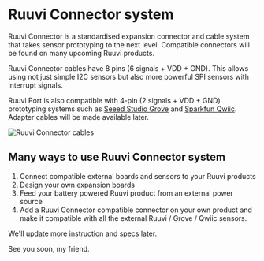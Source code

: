 # Ruuvi Connector system

Ruuvi Connector is a standardised expansion connector and cable system that takes sensor prototyping to the next level. Compatible connectors will be found on many upcoming Ruuvi products.

Ruuvi Connector cables have 8 pins (6 signals + VDD + GND). This allows using not just simple I2C sensors but also more powerful SPI sensors with interrupt signals.

Ruuvi Port is also compatible with 4-pin (2 signals + VDD + GND) prototyping systems such as [Seeed Studio Grove](http://wiki.seeedstudio.com/Grove_System/) and [Sparkfun Qwiic](https://www.sparkfun.com/qwiic). Adapter cables will be made available later.

![Ruuvi Connector cables](cables.jpg)

## Many ways to use Ruuvi Connector system

1) Connect compatible external boards and sensors to your Ruuvi products
2) Design your own expansion boards
3) Feed your battery powered Ruuvi product from an external power source
4) Add a Ruuvi Connector compatible connector on your own product and make it compatible with all the external Ruuvi / Grove / Qwiic sensors.

We'll update more instruction and specs later.

See you soon, my friend.
